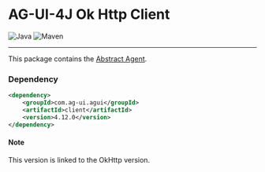 # AG-UI-4J Ok Http Client

![Java](https://img.shields.io/badge/Java-17-orange?logo=openjdk&logoColor=white)
![Maven](https://img.shields.io/badge/Maven-4.12.0-C71A36?logo=apachemaven&logoColor=white)

---

This package contains the [Abstract Agent](./src/main/java/io/workm8/agui/client/agent/AbstractAgent.java).

### Dependency

```xml
<dependency>
    <groupId>com.ag-ui.agui</groupId>
    <artifactId>client</artifactId>
    <version>4.12.0</version>
</dependency>
```

#### Note
This version is linked to the OkHttp version.